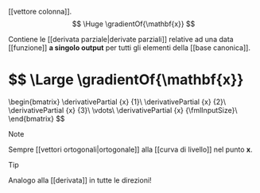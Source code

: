 [[vettore colonna]].
$$
\Huge
\gradientOf{\mathbf{x}}
$$

Contiene le [[derivata parziale|derivate parziali]] relative ad una data [[funzione]] **a singolo output** per tutti gli elementi della [[base canonica]].

$$
\Large
\gradientOf{\mathbf{x}}
=
\begin{bmatrix}
	\derivativePartial
		{x}
		{1}\\
	\derivativePartial
		{x}
		{2}\\
	\derivativePartial
		{x}
		{3}\\
	\vdots\\
	\derivativePartial
		{x}
		{\fmlInputSize}\\
\end{bmatrix}
$$


> [!Note]
> 
> Sempre [[vettori ortogonali|ortogonale]] alla [[curva di livello]] nel punto $\mathbf{x}$.

> [!Tip]
> Analogo alla [[derivata]] in tutte le direzioni!
